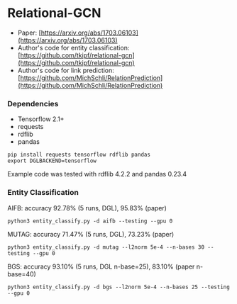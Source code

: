 # Relational-GCN

* Paper: [https://arxiv.org/abs/1703.06103](https://arxiv.org/abs/1703.06103)
* Author's code for entity classification: [https://github.com/tkipf/relational-gcn](https://github.com/tkipf/relational-gcn)
* Author's code for link prediction: [https://github.com/MichSchli/RelationPrediction](https://github.com/MichSchli/RelationPrediction)

### Dependencies
* Tensorflow 2.1+
* requests
* rdflib
* pandas

```
pip install requests tensorflow rdflib pandas
export DGLBACKEND=tensorflow
```

Example code was tested with rdflib 4.2.2 and pandas 0.23.4

### Entity Classification
AIFB: accuracy 92.78% (5 runs, DGL), 95.83% (paper)
```
python3 entity_classify.py -d aifb --testing --gpu 0
```

MUTAG: accuracy 71.47% (5 runs, DGL), 73.23% (paper)
```
python3 entity_classify.py -d mutag --l2norm 5e-4 --n-bases 30 --testing --gpu 0
```

BGS: accuracy 93.10% (5 runs, DGL n-base=25), 83.10% (paper n-base=40)
```
python3 entity_classify.py -d bgs --l2norm 5e-4 --n-bases 25 --testing --gpu 0
```
